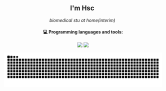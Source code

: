 <div align="center">
  <!--  介绍 -->    
  <h2> I'm Hsc <img src="https://media.giphy.com/media/12oufCB0MyZ1Go/giphy.gif" width="50" alt=""></h2>
  
  <!--  猫猫 -->  
  <p><em>biomedical stu at home(interim)  <img src="https://media.giphy.com/media/WUlplcMpOCEmTGBtBW/giphy.gif" width="30" alt=""> 
  </em></p>

  <!--  语言工具 -->    
  #### :computer: Programming languages and tools:
  <p>

  <code><img width="10%" src="https://www.vectorlogo.zone/logos/python/python-ar21.svg"></code>
  <code><img width="8%" src="https://www.vectorlogo.zone/logos/r-project/r-project-icon.svg"></code>

  </p>

  <!-- Snake Code Contribution Map 贪吃蛇代码贡献图 -->
<picture>
  <source media="(prefers-color-scheme: dark)" srcset="https://raw.githubusercontent.com/Peter-JXL/Peter-JXL/output/github-contribution-grid-snake-dark.svg">
  <source media="(prefers-color-scheme: light)" srcset="https://raw.githubusercontent.com/Peter-JXL/Peter-JXL/output/github-contribution-grid-snake.svg">
  <img alt="github contribution grid snake animation" src="https://raw.githubusercontent.com/Peter-JXL/Peter-JXL/output/github-contribution-grid-snake.svg">
</picture>
</div>
